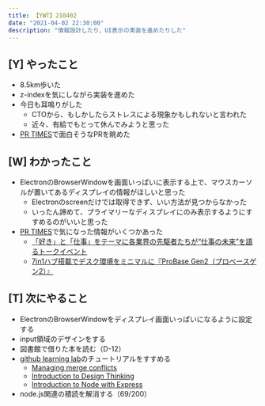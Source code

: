 ```yaml
---
title: 【YWT】210402
date: "2021-04-02 22:30:00"
description: "情報設計したり、UI表示の実装を進めたりした"
---
```


## [Y] やったこと

- 8.5km歩いた
- z-indexを気にしながら実装を進めた
- 今日も耳鳴りがした
  - CTOから、もしかしたらストレスによる現象かもしれないと言われた
  - 近々、有給でもとって休んでみようと思った
- [PR TIMES](https://prtimes.jp/)で面白そうなPRを眺めた

## [W] わかったこと

- ElectronのBrowserWindowを画面いっぱいに表示する上で、マウスカーソルが置いてあるディスプレイの情報がほしいと思った
  - Electronのscreenだけでは取得できず、いい方法が見つからなかった
  - いったん諦めて、プライマリーなディスプレイにのみ表示するようにすすめるのがいいと思った
- [PR TIMES]()で気になった情報がいくつかあった
  - [「好き」と「仕事」をテーマに各業界の先駆者たちが“仕事の未来”を語るトークイベント](https://prtimes.jp/main/html/rd/p/000001537.000003639.html)
  - [7in1ハブ搭載でデスク環境をミニマルに『ProBase Gen2（プロベースゲン2）』](https://prtimes.jp/main/html/rd/p/000000003.000074273.html)

## [T] 次にやること

- ElectronのBrowserWindowをディスプレイ画面いっぱいになるように設定する
- input領域のデザインをする
- 図書館で借りた本を読む（D-12）
- [github learning lab](https://lab.github.com/githubtraining)のチュートリアルをすすめる
  - [Managing merge conflicts](https://lab.github.com/githubtraining/managing-merge-conflicts)
  - [Introduction to Design Thinking](https://lab.github.com/githubtraining/introduction-to-design-thinking)
  - [Introduction to Node with Express](https://lab.github.com/everydeveloper/introduction-to-node-with-express)
- node.js関連の積読を解消する（69/200）


<!-- https://twitter.com/camomile_cafe/status/1377980210923020290?s=20 -->
